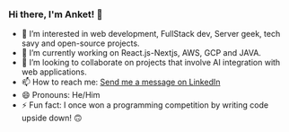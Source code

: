 ### Hi there, I'm Anket! 👋

- 👀 I’m interested in web development, FullStack dev, Server geek, tech savy and open-source projects.
- 🌱 I’m currently working on React.js-Nextjs, AWS, GCP and JAVA.
- 💞️ I’m looking to collaborate on projects that involve AI integration with web applications.
- 📫 How to reach me: [Send me a message on LinkedIn](https://www.linkedin.com/in/anket-troi/)
- 😄 Pronouns: He/Him
- ⚡ Fun fact: I once won a programming competition by writing code upside down! 🙃


<!---
anket-troi/anket-troi is a ✨ special ✨ repository because its `README.md` (this file) appears on your GitHub profile.
You can click the Preview link to take a look at your changes.
--->
